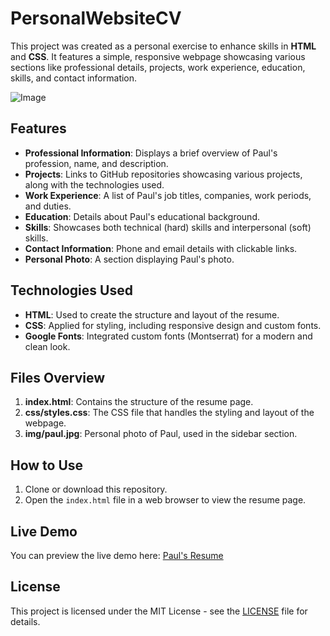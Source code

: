 # PersonalWebsiteCV

This project was created as a personal exercise to enhance skills in **HTML** and **CSS**. It features a simple, responsive webpage showcasing various sections like professional details, projects, work experience, education, skills, and contact information.

![Image](https://github.com/user-attachments/assets/f80b17f3-9992-457c-813e-598684cf886f)


## Features

- **Professional Information**: Displays a brief overview of Paul's profession, name, and description.
- **Projects**: Links to GitHub repositories showcasing various projects, along with the technologies used.
- **Work Experience**: A list of Paul's job titles, companies, work periods, and duties.
- **Education**: Details about Paul's educational background.
- **Skills**: Showcases both technical (hard) skills and interpersonal (soft) skills.
- **Contact Information**: Phone and email details with clickable links.
- **Personal Photo**: A section displaying Paul's photo.

## Technologies Used

- **HTML**: Used to create the structure and layout of the resume.
- **CSS**: Applied for styling, including responsive design and custom fonts.
- **Google Fonts**: Integrated custom fonts (Montserrat) for a modern and clean look.

## Files Overview

1. **index.html**: Contains the structure of the resume page.
2. **css/styles.css**: The CSS file that handles the styling and layout of the webpage.
3. **img/paul.jpg**: Personal photo of Paul, used in the sidebar section.

## How to Use

1. Clone or download this repository.
2. Open the `index.html` file in a web browser to view the resume page.

## Live Demo

You can preview the live demo here: [Paul's Resume](https://paulmusquaro.github.io/PersonalWebsiteCV/)

## License

This project is licensed under the MIT License - see the [LICENSE](LICENSE) file for details.
